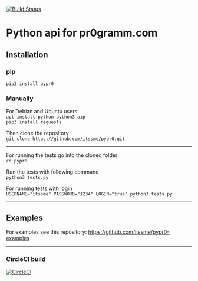 [![Build Status](https://travis-ci.com/chill0r/pypr0.svg?branch=master)](https://travis-ci.com/chill0r/pypr0)
# Python api for pr0gramm.com

## Installation

### pip

`pip3 install pypr0`

### Manually

For Debian and Ubuntu users: <br>
`apt install python python3-pip` <br>
`pip3 install requests`

Then clone the repository <br>
`git clone https://github.com/itssme/pypr0.git`

---
For running the tests go into the cloned folder <br>
`cd pypr0`

Run the tests with following command <br>
`python3 tests.py`

For running tests with login <br>
`USERNAME="itssme" PASSWORD="1234" LOGIN="true" python3 tests.py`


---
## Examples
For examples see this repository: https://github.com/itssme/pypr0-examples

---

### CircleCI build
[![CircleCI](https://circleci.com/gh/itssme/pypr0.svg?style=svg&circle-token=87c5fd78b5010d4e2c26dc9c2a385ed40be57818)](https://circleci.com/gh/itssme/python_pr0gramm_api)
